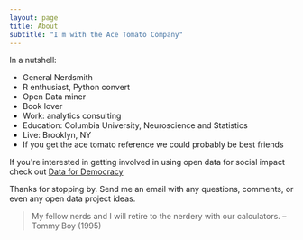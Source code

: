 ```yaml
---
layout: page
title: About
subtitle: "I'm with the Ace Tomato Company"
---
```


In a nutshell:
- General Nerdsmith
- R enthusiast, Python convert
- Open Data miner
- Book lover
- Work: analytics consulting
- Education: Columbia University, Neuroscience and Statistics
- Live: Brooklyn, NY
- If you get the ace tomato reference we could probably be best friends

If you're interested in getting involved in using open data for social impact check out [Data for Democracy](https://datafordemocracy.org/)

Thanks for stopping by. Send me an email with any questions, comments, or even any open data project ideas.

>My fellow nerds and I will retire to the nerdery with our calculators. – Tommy Boy (1995)
